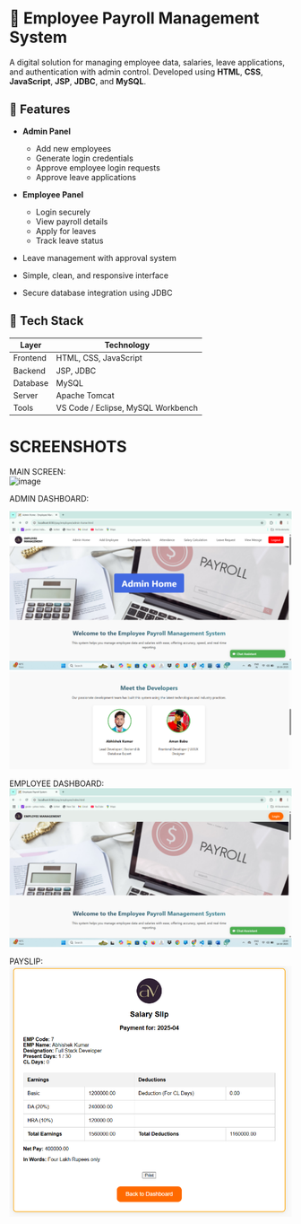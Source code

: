 # 💼 Employee Payroll Management System

A digital solution for managing employee data, salaries, leave applications, and authentication with admin control. Developed using **HTML**, **CSS**, **JavaScript**, **JSP**, **JDBC**, and **MySQL**.

## 📌 Features

- **Admin Panel**
  - Add new employees
  - Generate login credentials
  - Approve employee login requests
  - Approve leave applications

- **Employee Panel**
  - Login securely
  - View payroll details
  - Apply for leaves
  - Track leave status

- Leave management with approval system
- Simple, clean, and responsive interface
- Secure database integration using JDBC

## 🧰 Tech Stack

| Layer         | Technology                |
|---------------|---------------------------|
| Frontend      | HTML, CSS, JavaScript     |
| Backend       | JSP, JDBC                 |
| Database      | MySQL                     |
| Server        | Apache Tomcat             |
| Tools         | VS Code / Eclipse, MySQL Workbench |



# SCREENSHOTS
MAIN SCREEN:<br>
![image](S5)

ADMIN DASHBOARD:<br>

![image](S3.png)
<br>
![image](S2.png)


EMPLOYEE DASHBOARD:<br>
![image](S4.png)


PAYSLIP:<br>
![image](S1.png)








